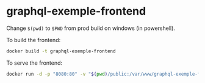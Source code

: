 # graphql-exemple-frontend

Change `$(pwd)` to `$PWD` from prod build on windows (in powershell).

To build the frontend:
```bash
docker build -t graphql-exemple-frontend 
```

To serve the frontend:
```bash
docker run -d -p "8080:80" -v "$(pwd)/public:/var/www/graphql-exemple-frontend" --name "graphql-exemple-frontend" graphql-exemple-frontend
```
